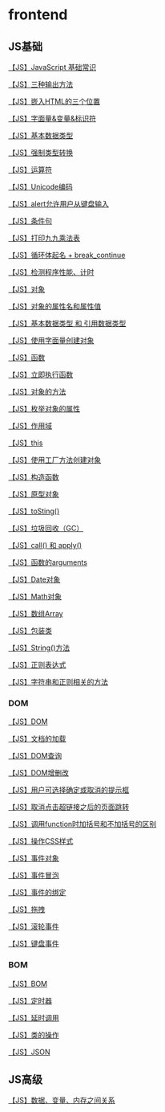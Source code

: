 # frontend

## JS基础

<a href="jsbasic/【JS】JavaScript基础常识.md">【JS】JavaScript 基础常识</a>

<a href="jsbasic/【JS】三种输出方法.md">【JS】三种输出方法</a> 

<a href="jsbasic/【JS】嵌入HTML的三个位置.md">【JS】嵌入HTML的三个位置</a> 

<a href="jsbasic/【JS】字面量&变量&标识符.md">【JS】字面量&变量&标识符</a> 

<a href="jsbasic/【JS】基本数据类型.md">【JS】基本数据类型</a> 

<a href="jsbasic/【JS】强制类型转换.md">【JS】强制类型转换</a> 

<a href="jsbasic/【JS】运算符.md">【JS】运算符</a> 

<a href="jsbasic/【JS】Unicode编码.md">【JS】Unicode编码</a> 

<a href="jsbasic/【JS】alert允许用户从键盘输入.md">【JS】alert允许用户从键盘输入</a> 

<a href="jsbasic/【JS】条件句.md">【JS】条件句</a> 

<a href="jsbasic/【JS】打印九九乘法表.md">【JS】打印九九乘法表</a> 

<a href="jsbasic/【JS】循环体起名 + break_continue.md">【JS】循环体起名 + break_continue</a> 

<a href="jsbasic/【JS】检测程序性能、计时.md">【JS】检测程序性能、计时</a> 

<a href="jsbasic/【JS】对象.md">【JS】对象</a> 

<a href="jsbasic/【JS】对象的属性名和属性值.md">【JS】对象的属性名和属性值</a> 

<a href="jsbasic/【JS】基本数据类型 和 引用数据类型.md">【JS】基本数据类型 和 引用数据类型</a> 

<a href="jsbasic/【JS】使用字面量创建对象.md">【JS】使用字面量创建对象</a> 

<a href="jsbasic/【JS】函数.md">【JS】函数</a> 

<a href="jsbasic/【JS】立即执行函数.md">【JS】立即执行函数</a> 

<a href="jsbasic/【JS】对象的方法.md">【JS】对象的方法</a> 

<a href="jsbasic/【JS】枚举对象的属性.md">【JS】枚举对象的属性</a> 

<a href="jsbasic/【JS】作用域.md">【JS】作用域</a> 

<a href="jsbasic/【JS】this.md">【JS】this</a> 

<a href="jsbasic/【JS】使用工厂方法创建对象.md">【JS】使用工厂方法创建对象</a> 

<a href="jsbasic/【JS】构造函数.md">【JS】构造函数</a> 

<a href="jsbasic/【JS】原型对象.md">【JS】原型对象</a> 

<a href="jsbasic/【JS】toSting().md">【JS】toSting()</a> 

<a href="jsbasic/【JS】垃圾回收（GC）.md">【JS】垃圾回收（GC）</a> 

<a href="jsbasic/【JS】call() 和 apply().md">【JS】call() 和 apply()</a> 

<a href="jsbasic/【JS】函数的arguments.md">【JS】函数的arguments</a> 

<a href="jsbasic/【JS】Date对象.md">【JS】Date对象</a> 

<a href="jsbasic/【JS】Math对象.md">【JS】Math对象</a> 

<a href="jsbasic/【JS】数组Array.md">【JS】数组Array</a> 

<a href="jsbasic/【JS】包装类.md">【JS】包装类</a> 

<a href="jsbasic/【JS】String()方法.md">【JS】String()方法</a> 

<a href="jsbasic/【JS】正则表达式.md">【JS】正则表达式</a> 

<a href="jsbasic/【JS】字符串和正则相关的方法.md">【JS】字符串和正则相关的方法</a> 

### DOM

<a href="jsbasic/【JS】DOM.md">【JS】DOM</a> 

<a href="jsbasic/【JS】文档的加载.md">【JS】文档的加载</a> 

<a href="jsbasic/【JS】DOM查询.md">【JS】DOM查询</a> 

<a href="jsbasic/【JS】DOM增删改.md">【JS】DOM增删改</a> 

<a href="jsbasic/【JS】用户可选择确定或取消的提示框.md">【JS】用户可选择确定或取消的提示框</a> 

<a href="jsbasic/【JS】取消点击超链接之后的页面跳转.md">【JS】取消点击超链接之后的页面跳转</a> 

<a href="jsbasic/【JS】调用function时加括号和不加括号的区别.md">【JS】调用function时加括号和不加括号的区别</a> 

<a href="jsbasic/【JS】操作CSS样式.md">【JS】操作CSS样式</a> 

<a href="jsbasic/【JS】事件对象.md">【JS】事件对象</a> 

<a href="jsbasic/【JS】事件冒泡.md">【JS】事件冒泡</a> 

<a href="jsbasic/【JS】事件的绑定.md">【JS】事件的绑定</a> 

<a href="jsbasic/【JS】拖拽.md">【JS】拖拽</a> 

<a href="jsbasic/【JS】滚轮事件.md">【JS】滚轮事件</a> 

<a href="jsbasic/【JS】键盘事件.md">【JS】键盘事件</a> 

### BOM

<a href="jsbasic/【JS】BOM.md">【JS】BOM</a> 

<a href="jsbasic/【JS】定时器.md">【JS】定时器</a> 

<a href="jsbasic/【JS】延时调用.md">【JS】延时调用</a> 

<a href="jsbasic/【JS】类的操作.md">【JS】类的操作</a> 

<a href="jsbasic/【JS】JSON.md">【JS】JSON</a> 

## JS高级

<a href="jsbasic/【JS】数据、变量、内存之间关系.md">【JS】数据、变量、内存之间关系</a> 












